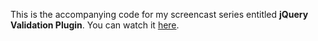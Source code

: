 This is the accompanying code for my screencast series entitled **jQuery Validation Plugin**. You can watch it [here](https://www.youtube.com/playlist?list=PL5ze0DjYv5DaAm5eC2chbTK1Y6uoTUtZ9).
